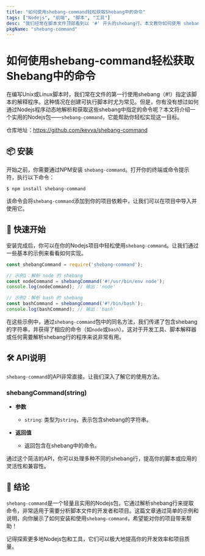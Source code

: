 ```yaml
---
title: "如何使用shebang-command轻松获取Shebang中的命令"
tags: ["Nodejs", "前端", "脚本", "工具"]
desc: "我们经常在脚本文件顶部看到以 '#' 开头的shebang行。本文教你如何使用 shebang-command 包来解析这些行，并提取出其中的命令。"
pkgName: "shebang-command"
---
```


# 如何使用shebang-command轻松获取Shebang中的命令

在编写Unix或Linux脚本时，我们常在文件的第一行使用shebang（#!）指定该脚本的解释程序。这种情况在创建可执行脚本时尤为常见。但是，你有没有想过如何通过Nodejs程序动态地解析和获取这些shebang中指定的命令呢？本文将介绍一个实用的Nodejs包——`shebang-command`，它能帮助你轻松实现这一目标。

仓库地址：https://github.com/kevva/shebang-command

## 📦 安装

开始之前，你需要通过NPM安装 `shebang-command`。打开你的终端或命令提示符，执行以下命令：

```shell
$ npm install shebang-command
```

该命令会将`shebang-command`添加到你的项目依赖中，让我们可以在项目中导入并使用它。

## 🚀 快速开始

安装完成后，你可以在你的Nodejs项目中轻松使用`shebang-command`。让我们通过一些基本的示例来看看如何实现。

```javascript
const shebangCommand = require('shebang-command');

// 示例1：解析 node 的 shebang
const nodeCommand = shebangCommand('#!/usr/bin/env node');
console.log(nodeCommand); // 输出：'node'

// 示例2：解析 bash 的 shebang
const bashCommand = shebangCommand('#!/bin/bash');
console.log(bashCommand); // 输出：'bash'
```

在这些示例中，通过`shebang-command`包中的同名方法，我们传递了包含shebang的字符串，并获得了相应的命令（如`node`或`bash`）。这对于开发工具、脚本解释器或任何需要解析shebang行的程序来说非常有用。

## 🛠 API说明

`shebang-command`的API非常直接。让我们深入了解它的使用方法。

### shebangCommand(string)

- **参数**
  - `string`: 类型为`string`，表示包含shebang的字符串。

- **返回值**
  - 返回包含在shebang中的命令。

通过这个简洁的API，你可以处理多种不同的shebang行，提高你的脚本或应用的灵活性和兼容性。

## 📝 结论

`shebang-command`是一个轻量且实用的Nodejs包，它通过解析shebang行来提取命令，非常适用于需要分析脚本文件的开发者和项目。这篇文章通过简单的示例和说明，向你展示了如何安装和使用`shebang-command`，希望能对你的项目带来帮助！

记得探索更多地Nodejs包和工具，它们可以极大地提高你的开发效率和项目质量。